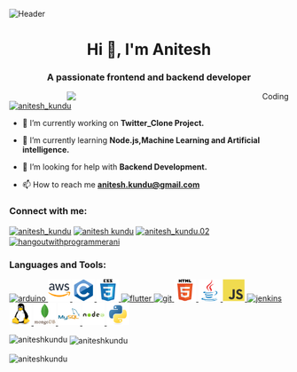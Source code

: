 ![Header](https://user-images.githubusercontent.com/10498744/210012254-234538ff-d198-48aa-8964-37e6fd45d227.gif)
<h1 align="center">Hi 👋, I'm Anitesh</h1>
<h3 align="center">A passionate frontend and backend developer</h3>

<p align="right"> <img align="right" alt="Coding" width="400" src="https://w0.peakpx.com/wallpaper/830/599/HD-wallpaper-world-at-night-2020-shellz-art-badass-black-blue-city-code-cool-cyber-cyberpunk-fiction-game-gamer-geek-glow-hack-hacker-headphones-lights-navy-neon-nerd-new-year-programmer-sci-thumbnail.jpg" alt="aniteshkundu" /> </p>

<p align="left"> <a href="https://twitter.com/anitesh_kundu" target="blank"><img src="https://img.shields.io/twitter/follow/anitesh_kundu?logo=twitter&style=for-the-badge" alt="anitesh_kundu" /></a> </p>

- 🔭 I’m currently working on **Twitter_Clone Project.**

- 🌱 I’m currently learning **Node.js,Machine Learning and Artificial intelligence.**

- 🤝 I’m looking for help with **Backend Development.**

- 📫 How to reach me **anitesh.kundu@gmail.com**

<h3 align="left">Connect with me:</h3>
<p align="left">
<a href="https://twitter.com/anitesh_kundu" target="blank"><img align="center" src="https://raw.githubusercontent.com/rahuldkjain/github-profile-readme-generator/master/src/images/icons/Social/twitter.svg" alt="anitesh_kundu" height="30" width="40" /></a>
<a href="https://linkedin.com/in/anitesh kundu" target="blank"><img align="center" src="https://raw.githubusercontent.com/rahuldkjain/github-profile-readme-generator/master/src/images/icons/Social/linked-in-alt.svg" alt="anitesh kundu" height="30" width="40" /></a>
<a href="https://instagram.com/anitesh_kundu.02" target="blank"><img align="center" src="https://raw.githubusercontent.com/rahuldkjain/github-profile-readme-generator/master/src/images/icons/Social/instagram.svg" alt="anitesh_kundu.02" height="30" width="40" /></a>
<a href="https://www.leetcode.com/hangoutwithprogrammerani" target="blank"><img align="center" src="https://raw.githubusercontent.com/rahuldkjain/github-profile-readme-generator/master/src/images/icons/Social/leet-code.svg" alt="hangoutwithprogrammerani" height="30" width="40" /></a>
</p>

<h3 align="left">Languages and Tools:</h3>
<p align="left"> <a href="https://www.arduino.cc/" target="_blank" rel="noreferrer"> <img src="https://cdn.worldvectorlogo.com/logos/arduino-1.svg" alt="arduino" width="40" height="40"/> </a> <a href="https://aws.amazon.com" target="_blank" rel="noreferrer"> <img src="https://raw.githubusercontent.com/devicons/devicon/master/icons/amazonwebservices/amazonwebservices-original-wordmark.svg" alt="aws" width="40" height="40"/> </a> <a href="https://www.cprogramming.com/" target="_blank" rel="noreferrer"> <img src="https://raw.githubusercontent.com/devicons/devicon/master/icons/c/c-original.svg" alt="c" width="40" height="40"/> </a> <a href="https://www.w3schools.com/css/" target="_blank" rel="noreferrer"> <img src="https://raw.githubusercontent.com/devicons/devicon/master/icons/css3/css3-original-wordmark.svg" alt="css3" width="40" height="40"/> </a> <a href="https://flutter.dev" target="_blank" rel="noreferrer"> <img src="https://www.vectorlogo.zone/logos/flutterio/flutterio-icon.svg" alt="flutter" width="40" height="40"/> </a> <a href="https://git-scm.com/" target="_blank" rel="noreferrer"> <img src="https://www.vectorlogo.zone/logos/git-scm/git-scm-icon.svg" alt="git" width="40" height="40"/> </a> <a href="https://www.w3.org/html/" target="_blank" rel="noreferrer"> <img src="https://raw.githubusercontent.com/devicons/devicon/master/icons/html5/html5-original-wordmark.svg" alt="html5" width="40" height="40"/> </a> <a href="https://www.java.com" target="_blank" rel="noreferrer"> <img src="https://raw.githubusercontent.com/devicons/devicon/master/icons/java/java-original.svg" alt="java" width="40" height="40"/> </a> <a href="https://developer.mozilla.org/en-US/docs/Web/JavaScript" target="_blank" rel="noreferrer"> <img src="https://raw.githubusercontent.com/devicons/devicon/master/icons/javascript/javascript-original.svg" alt="javascript" width="40" height="40"/> </a> <a href="https://www.jenkins.io" target="_blank" rel="noreferrer"> <img src="https://www.vectorlogo.zone/logos/jenkins/jenkins-icon.svg" alt="jenkins" width="40" height="40"/> </a> <a href="https://www.linux.org/" target="_blank" rel="noreferrer"> <img src="https://raw.githubusercontent.com/devicons/devicon/master/icons/linux/linux-original.svg" alt="linux" width="40" height="40"/> </a> <a href="https://www.mongodb.com/" target="_blank" rel="noreferrer"> <img src="https://raw.githubusercontent.com/devicons/devicon/master/icons/mongodb/mongodb-original-wordmark.svg" alt="mongodb" width="40" height="40"/> </a> <a href="https://www.mysql.com/" target="_blank" rel="noreferrer"> <img src="https://raw.githubusercontent.com/devicons/devicon/master/icons/mysql/mysql-original-wordmark.svg" alt="mysql" width="40" height="40"/> </a> <a href="https://nodejs.org" target="_blank" rel="noreferrer"> <img src="https://raw.githubusercontent.com/devicons/devicon/master/icons/nodejs/nodejs-original-wordmark.svg" alt="nodejs" width="40" height="40"/> </a> <a href="https://www.python.org" target="_blank" rel="noreferrer"> <img src="https://raw.githubusercontent.com/devicons/devicon/master/icons/python/python-original.svg" alt="python" width="40" height="40"/> </a> </p>

<p><img align="left" src="https://github-readme-stats.vercel.app/api/top-langs?username=aniteshkundu&show_icons=true&locale=en&layout=compact" alt="aniteshkundu" /></p>

<p>&nbsp;<img align="center" src="https://github-readme-stats.vercel.app/api?username=aniteshkundu&show_icons=true&locale=en" alt="aniteshkundu" /></p>

<p><img align="center" src="https://github-readme-streak-stats.herokuapp.com/?user=aniteshkundu&" alt="aniteshkundu" /></p>
